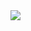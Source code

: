 <img src="[.assets/bg.jpg](https://raw.githubusercontent.com/ManuelaAlecio/nlw/master/assets/bg.jpg)">
